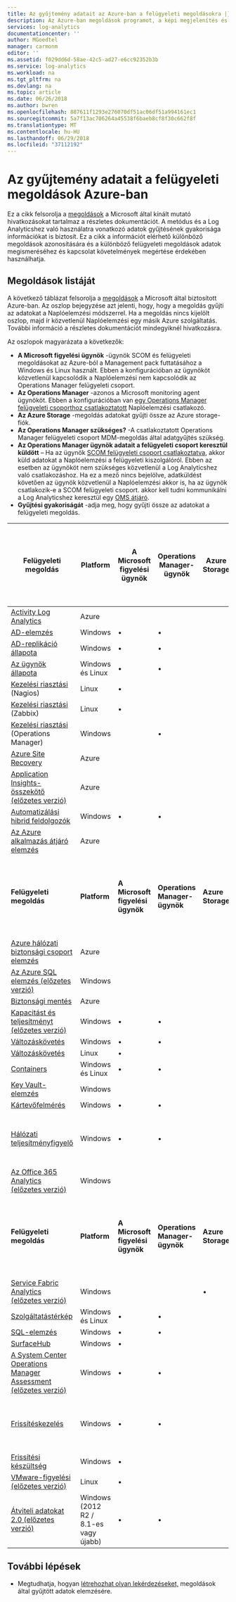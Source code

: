 ```yaml
---
title: Az gyűjtemény adatait az Azure-ban a felügyeleti megoldásokra |} Microsoft Docs
description: Az Azure-ban megoldások programot, a képi megjelenítés és az adatokat, amelyek egy adott probléma terület körül átalakítani metrikák biztosítanak beszerzési szabályok gyűjteménye.  Ez a cikk a Microsoft és a metódus és használatra vonatkozó adatok gyűjtésének gyakorisága elérhető megoldások listáját tartalmazza.
services: log-analytics
documentationcenter: ''
author: MGoedtel
manager: carmonm
editor: ''
ms.assetid: f029dd6d-58ae-42c5-ad27-e6cc92352b3b
ms.service: log-analytics
ms.workload: na
ms.tgt_pltfrm: na
ms.devlang: na
ms.topic: article
ms.date: 06/26/2018
ms.author: bwren
ms.openlocfilehash: 887611f1293e276070df51ac06df51a994161ec1
ms.sourcegitcommit: 5a7f13ac706264a45538f6baeb8cf8f30c662f8f
ms.translationtype: MT
ms.contentlocale: hu-HU
ms.lasthandoff: 06/29/2018
ms.locfileid: "37112192"
---
```

# <a name="data-collection-details-for-management-solutions-in-azure"></a>Az gyűjtemény adatait a felügyeleti megoldások Azure-ban
Ez a cikk felsorolja a [megoldások](monitoring-solutions.md) a Microsoft által kínált mutató hivatkozásokat tartalmaz a részletes dokumentációt.  A metódus és a Log Analyticshez való használatra vonatkozó adatok gyűjtésének gyakorisága információkat is biztosít.  Ez a cikk a információt elérhető különböző megoldások azonosítására és a különböző felügyeleti megoldások adatok megismeréséhez és kapcsolat követelmények megértése érdekében használhatja. 

## <a name="list-of-management-solutions"></a>Megoldások listáját

A következő táblázat felsorolja a [megoldások](monitoring-solutions.md) a Microsoft által biztosított Azure-ban. Az oszlop bejegyzése azt jelenti, hogy, hogy a megoldás gyűjti az adatokat a Naplóelemzési módszerrel.  Ha a megoldás nincs kijelölt oszlop, majd ír közvetlenül Naplóelemzési egy másik Azure szolgáltatás. További információ a részletes dokumentációt mindegyiknél hivatkozásra.

Az oszlopok magyarázata a következők:

- **A Microsoft figyelési ügynök** -ügynök SCOM és felügyeleti megoldásokat az Azure-ból a Management pack futtatásához a Windows és Linux használt. Ebben a konfigurációban az ügynököt közvetlenül kapcsolódik a Naplóelemzési nem kapcsolódik az Operations Manager felügyeleti csoport. 
- **Az Operations Manager** -azonos a Microsoft monitoring agent ügynököt. Ebben a konfigurációban van [egy Operations Manager felügyeleti csoporthoz csatlakoztatott](../log-analytics/log-analytics-om-agents.md) Naplóelemzési csatlakozó. 
-  **Az Azure Storage** -megoldás adatokat gyűjti össze az Azure storage-fiók. 
- **Az Operations Manager szükséges?** -A csatlakoztatott Operations Manager felügyeleti csoport MDM-megoldás által adatgyűjtés szükség. 
- **Az Operations Manager ügynök adatait a felügyeleti csoport keresztül küldött** – Ha az ügynök [SCOM felügyeleti csoport csatlakoztatva](../log-analytics/log-analytics-om-agents.md), akkor küld adatokat a Naplóelemzési a felügyeleti kiszolgálóról. Ebben az esetben az ügynököt nem szükséges közvetlenül a Log Analyticshez való csatlakozáshoz. Ha ez a mező nincs bejelölve, adatküldést követően az ügynök közvetlenül a Naplóelemzési akkor is, ha az ügynök csatlakozik-e a SCOM felügyeleti csoport. akkor kell tudni kommunikálni a Log Analyticshez keresztül egy [OMS átjáró](../log-analytics/log-analytics-oms-gateway.md).
- **Gyűjtési gyakoriságát** -adja meg, hogy gyűjti össze az adatokat a felügyeleti megoldás. 



| **Felügyeleti megoldás** | **Platform** | **A Microsoft figyelési ügynök** | **Operations Manager-ügynök** | **Azure Storage** | **Az Operations Manager szükséges?** | **Az Operations Manager ügynök adatait a felügyeleti csoport keresztül küldött** | **Gyűjtemény gyakorisága** |
| --- | --- | --- | --- | --- | --- | --- | --- |
| [Activity Log Analytics](../log-analytics/log-analytics-activity.md) | Azure | | | | | | az értesítés |
| [AD-elemzés](../log-analytics/log-analytics-ad-assessment.md) |Windows |&#8226; |&#8226; | | |&#8226; |7 nap |
| [AD-replikáció állapota](../log-analytics/log-analytics-ad-replication-status.md) |Windows |&#8226; |&#8226; | | |&#8226; |5 nap |
| [Az ügynök állapota](../operations-management-suite/oms-solution-agenthealth.md) | Windows és Linux | &#8226; | &#8226; | | | &#8226; | 1 perc |
| [Kezelési riasztási](../log-analytics/log-analytics-solution-alert-management.md) (Nagios) |Linux |&#8226; | | | | |érkezésükkor |
| [Kezelési riasztási](../log-analytics/log-analytics-solution-alert-management.md) (Zabbix) |Linux |&#8226; | | | | |1 perc |
| [Kezelési riasztási](../log-analytics/log-analytics-solution-alert-management.md) (Operations Manager) |Windows | |&#8226; | |&#8226; |&#8226; |3 perc |
| [Azure Site Recovery](../site-recovery/site-recovery-overview.md) | Azure | | | | | | n/a |
| [Application Insights-összekötő (előzetes verzió)](../log-analytics/log-analytics-app-insights-connector.md) | Azure | | | |  |  | az értesítés |
| [Automatizálási hibrid feldolgozók](../automation/automation-hybrid-runbook-worker.md) | Windows | &#8226; | &#8226; |  |  |  | n/a |
| [Az Azure alkalmazás átjáró elemzés](../log-analytics/log-analytics-azure-networking-analytics.md) | Azure |  |  |  |  |  | az értesítés |
| **Felügyeleti megoldás** | **Platform** | **A Microsoft figyelési ügynök** | **Operations Manager-ügynök** | **Azure Storage** | **Az Operations Manager szükséges?** | **Az Operations Manager ügynök adatait a felügyeleti csoport keresztül küldött** | **Gyűjtemény gyakorisága** |
| [Azure hálózati biztonsági csoport elemzés](../log-analytics/log-analytics-azure-networking-analytics.md) | Azure |  |  |  |  |  | az értesítés |
| [Az Azure SQL elemzés (előzetes verzió)](../log-analytics/log-analytics-azure-sql.md) | Windows | | | | | | 1 perc |
| [Biztonsági mentés](https://azure.microsoft.com/resources/templates/101-backup-oms-monitoring/) | Azure |  |  |  |  |  | az értesítés |
| [Kapacitást és teljesítményt (előzetes verzió)](../log-analytics/log-analytics-capacity.md) |Windows |&#8226; |&#8226; | | |&#8226; |érkezésükkor |
| [Változáskövetés](../log-analytics/log-analytics-change-tracking.md) |Windows |&#8226; |&#8226; | | |&#8226; |óránként |
| [Változáskövetés](../log-analytics/log-analytics-change-tracking.md) |Linux |&#8226; | | | | |óránként |
| [Containers](../log-analytics/log-analytics-containers.md) | Windows és Linux | &#8226; | &#8226; |  |  |  | 3 perc |
| [Key Vault-elemzés](../log-analytics/log-analytics-azure-key-vault.md) |Windows | | | | | |az értesítés |
| [Kártevőfelmérés](../log-analytics/log-analytics-malware.md) |Windows |&#8226; |&#8226; | | |&#8226; |óránként |
| [Hálózati teljesítményfigyelő](../log-analytics/log-analytics-network-performance-monitor.md) | Windows | &#8226; | &#8226; |  |  |  | TCP kézfogások 5 másodperces, adatokat küld át 3 percenként |
| [Az Office 365 Analytics (előzetes verzió)](../operations-management-suite/oms-solution-office-365.md) |Windows | | | | | |az értesítés |
| **Felügyeleti megoldás** | **Platform** | **A Microsoft figyelési ügynök** | **Operations Manager-ügynök** | **Azure Storage** | **Az Operations Manager szükséges?** | **Az Operations Manager ügynök adatait a felügyeleti csoport keresztül küldött** | **Gyűjtemény gyakorisága** |
| [Service Fabric Analytics (előzetes verzió)](../log-analytics/log-analytics-service-fabric.md) |Windows | | |&#8226; | | |5 perc |
| [Szolgáltatástérkép](../operations-management-suite/operations-management-suite-service-map.md) | Windows és Linux | &#8226; | &#8226; |  |  |  | 15 másodperc |
| [SQL-elemzés](../log-analytics/log-analytics-sql-assessment.md) |Windows |&#8226; |&#8226; | | |&#8226; |7 nap |
| [SurfaceHub](../log-analytics/log-analytics-surface-hubs.md) |Windows |&#8226; | | | | |érkezésükkor |
| [A System Center Operations Manager Assessment (előzetes verzió)](../log-analytics/log-analytics-scom-assessment.md) | Windows | &#8226; | &#8226; |  |  | &#8226; | hét napja |
| [Frissítéskezelés](../operations-management-suite/oms-solution-update-management.md) | Windows |&#8226; |&#8226; | | |&#8226; |legalább 2 alkalommal nap és 15 perc után a frissítés telepítése |
| [Frissítési készültség](https://docs.microsoft.com/windows/deployment/upgrade/upgrade-readiness-get-started) | Windows | &#8226; |  |  |  |  | 2 nap |
| [VMware-figyelési (előzetes verzió)](../log-analytics/log-analytics-vmware.md) | Linux | &#8226; |  |  |  |  | 3 perc |
| [Átviteli adatokat 2.0 (előzetes verzió)](../log-analytics/log-analytics-wire-data.md) |Windows (2012 R2 / 8.1-es vagy újabb) |&#8226; |&#8226; | | | | 1 perc |




## <a name="next-steps"></a>További lépések
* Megtudhatja, hogyan [létrehozhat olyan lekérdezéseket,](../log-analytics/log-analytics-log-searches.md) megoldások által gyűjtött adatok elemzésére.
